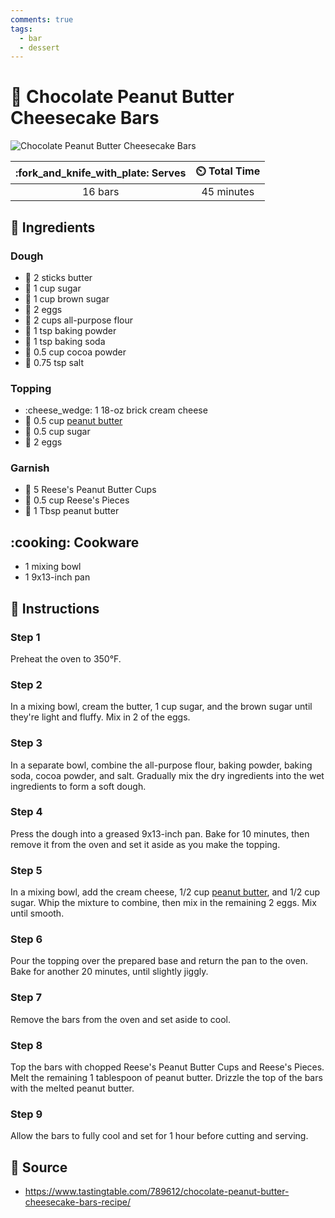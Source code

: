 ```yaml
---
comments: true
tags:
  - bar
  - dessert
---
```

# :chocolate_bar: Chocolate Peanut Butter Cheesecake Bars

![Chocolate Peanut Butter Cheesecake Bars](../assets/images/chocolate-peanut-butter-cheesecake-bars.png)

| :fork_and_knife_with_plate: Serves | :timer_clock: Total Time |
|:----------------------------------:|:-----------------------: |
| 16 bars | 45 minutes |

## :salt: Ingredients

### Dough

- :butter: 2 sticks butter
- :candy: 1 cup sugar
- :maple_leaf: 1 cup brown sugar
- :egg: 2 eggs
- :ear_of_rice: 2 cups all-purpose flour
- :dash: 1 tsp baking powder
- :cup_with_straw: 1 tsp baking soda
- :chocolate_bar: 0.5 cup cocoa powder
- :salt: 0.75 tsp salt

### Topping

- :cheese_wedge: 1 18-oz brick cream cheese
- :peanuts: 0.5 cup [peanut butter][1]
- :candy: 0.5 cup sugar
- :egg: 2 eggs

### Garnish

- :candy: 5 Reese's Peanut Butter Cups
- :candy: 0.5 cup Reese's Pieces
- :peanuts: 1 Tbsp peanut butter

## :cooking: Cookware

- 1 mixing bowl
- 1 9x13-inch pan

## :pencil: Instructions

### Step 1

Preheat the oven to 350°F.

### Step 2

In a mixing bowl, cream the butter, 1 cup sugar, and the brown sugar until they're light and fluffy. Mix in 2 of the
eggs.

### Step 3

In a separate bowl, combine the all-purpose flour, baking powder, baking soda, cocoa powder, and salt. Gradually mix the
dry ingredients into the wet ingredients to form a soft dough.

### Step 4

Press the dough into a greased 9x13-inch pan. Bake for 10 minutes, then remove it from the oven and set it aside as you
make the topping.

### Step 5

In a mixing bowl, add the cream cheese, 1/2 cup [peanut butter][1], and 1/2 cup sugar. Whip the mixture to combine,
then mix in the remaining 2 eggs. Mix until smooth.

### Step 6

Pour the topping over the prepared base and return the pan to the oven. Bake for another 20 minutes, until slightly
jiggly.

### Step 7

Remove the bars from the oven and set aside to cool.

### Step 8

Top the bars with chopped Reese's Peanut Butter Cups and Reese's Pieces. Melt the remaining 1 tablespoon of peanut
butter. Drizzle the top of the bars with the melted peanut butter.

### Step 9

Allow the bars to fully cool and set for 1 hour before cutting and serving.

## :link: Source

- <https://www.tastingtable.com/789612/chocolate-peanut-butter-cheesecake-bars-recipe/>

[1]: <../ingredients/peanut-butter.md>
